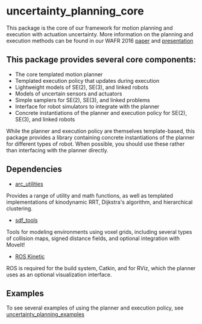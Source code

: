 # uncertainty_planning_core

This package is the core of our framework for motion planning and execution with actuation uncertainty. More information on the planning and execution methods can be found in our WAFR 2016 [paper](http://arm.eecs.umich.edu/download.php?p=54) and [presentation](https://www.youtube.com/watch?v=42rwqAUTlbo&list=PL24TB_XE22Jvx6Ozhmdwl5kRClbWjUS0m)

## This package provides several core components:

- The core templated motion planner
- Templated execution policy that updates during execution
- Lightweight models of SE(2), SE(3), and linked robots
- Models of uncertain sensors and actuators
- Simple samplers for SE(2), SE(3), and linked problems
- Interface for robot simulators to integrate with the planner
- Concrete instantiations of the planner and execution policy for SE(2), SE(3), and linked robots

While the planner and execution policy are themselves template-based, this package provides a library containing concrete instantiations of the planner for different types of robot. When possible, you should use these rather than interfacing with the planner directly.

## Dependencies

- [arc_utilities](https://github.com/UM-ARM-LAB/arc_utilities)
 
Provides a range of utility and math functions, as well as templated implementations of kinodynamic RRT, Dijkstra's algorithm, and hierarchical clustering.

- [sdf_tools](https://github.com/UM-ARM-LAB/sdf_tools)

Tools for modeling environments using voxel grids, including several types of collision maps, signed distance fields, and optional integration with MoveIt!

- [ROS Kinetic](http://ros.org)

ROS is required for the build system, Catkin, and for RViz, which the planner uses as an optional visualization interface.

## Examples

To see several examples of using the planner and execution policy, see [uncertainty_planning_examples](https://github.com/UM-ARM-LAB/uncertainty_planning_examples)
